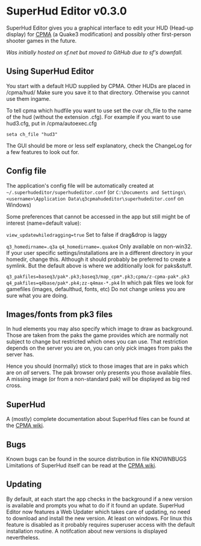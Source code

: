 # SuperHud Editor v0.3.0

SuperHud Editor gives you a graphical interface to edit your HUD 
(Head-up display) for [CPMA][1] (a Quake3 modification) and possibly other 
first-person shooter games in the future.

_Was initially hosted on sf.net but moved to GitHub due to sf's downfall._


## Using SuperHud Editor

You start with a default HUD supplied by CPMA. Other HUDs are placed in 
<quake3dir>/cpma/hud/
Make sure you save it to that directory. Otherwise you cannot use
them ingame.

To tell cpma which hudfile you want to use set the cvar ch_file to
the name of the hud (without the extension .cfg).
For example if you want to use hud3.cfg, put in <quake3dir>/cpma/autoexec.cfg 

```
seta ch_file "hud3"
```

The GUI should be more or less self explanatory, check the ChangeLog for
a few features to look out for.


## Config file

The application's config file will be automatically created at `~/.superhudeditor/superhudeditor.conf`
(or `C:\Documents and Settings\<username>\Application Data\q3cpmahudeditor\superhudeditor.conf` on Windows)

Some preferences that cannot be accessed in the app but still might be of 
interest (name=default value):


`view_updatewhiledragging=true`
  Set to false if drag&drop is laggy

`q3_homedirname=.q3a`
`q4_homedirname=.quake4`
  Only available on non-win32. If your user specific settings/installations 
  are in a different directory in your homedir, change this.
  Although it should probably be preferred to create a symlink. But the 
  default above is where we additionally look for paks&stuff.

`q3_pakfiles=baseq3/pak*.pk3;baseq3/map_cpm*.pk3;cpma/z-cpma-pak*.pk3`
`q4_pakfiles=q4base/pak*.pk4;zz-q4max-*.pk4`
  In which pak files we look for gamefiles (images, defaulthud, fonts, etc)
  Do not change unless you are sure what you are doing.


## Images/fonts from pk3 files

In hud elements you may also specify which image to draw as background.
Those are taken from the paks the game provides which are normally not
subject to change but restricted which ones you can use. That restriction
depends on the server you are on, you can only pick images from paks the
server has.

Hence you should (normally) stick to those images that are in paks which are
on _all_ servers. The pak browser only presents you those available files.
A missing image (or from a non-standard pak) will be displayed as big red 
cross.

## SuperHud

A (mostly) complete documentation about SuperHud files can be found
at the [CPMA wiki][2].

## Bugs

Known bugs can be found in the source distribution in file KNOWNBUGS
Limitations of SuperHud itself can be read at the [CPMA wiki][3].


## Updating
By default, at each start the app checks in the background if a new version 
is available and prompts you what to do if it found an update. 
SuperHud Editor now features a Web Updater which takes care of updating, no
need to download and install the new version. At least on windows. For linux
this feature is disabled as it probably requires superuser access with the 
default installation routine. A notifcation about new versions is displayed 
nevertheless.


[1]: https://playmorepromode.com/
[2]: https://playmorepromode.com/guides/cpma-super-hud
[3]: https://playmorepromode.com/guides/cpma-super-hud#known-issues

